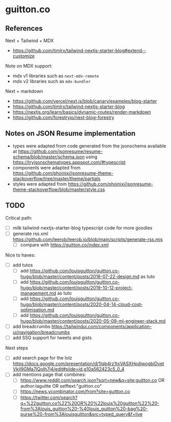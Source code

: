 # guitton.co

## References

Next + Tailwind + MDX

- https://github.com/timlrx/tailwind-nextjs-starter-blog#extend--customize

Note on MDX support:

- mdx v1 libraries such as `next-mdx-remote`
- mdx v2 libraries such as `mdx-bundler`

Next + markdown

- https://github.com/vercel/next.js/blob/canary/examples/blog-starter
- https://github.com/timlrx/tailwind-nextjs-starter-blog
- https://nextjs.org/learn/basics/dynamic-routes/render-markdown
- https://github.com/forestryio/next-blog-forestry

## Notes on JSON Resume implementation

- types were adapted from code generated from the jsonschema available at https://github.com/jsonresume/resume-schema/blob/master/schema.json using https://tryjsonschematypes.appspot.com/#typescript
- components were adapted from https://github.com/phoinixi/jsonresume-theme-stackoverflow/tree/master/theme/partials
- styles were adapted from https://github.com/phoinixi/jsonresume-theme-stackoverflow/blob/master/style.css

## TODO

Critical path:

- [ ] milk tailwind-nextjs-starter-blog typescript code for more goodies
- [ ] generate rss.xml https://github.com/leerob/leerob.io/blob/main/scripts/generate-rss.mjs
  - [ ] compare with https://guitton.co/index.xml

Nice to haves:

- [ ] add tutos
  - [ ] add https://github.com/louisguitton/guitton.co-hugo/blob/master/content/posts/2018-07-22-design.md as tuto
  - [ ] add https://github.com/louisguitton/guitton.co-hugo/blob/master/content/posts/2019-10-12-project-management.md as tuto
  - [ ] add https://github.com/louisguitton/guitton.co-hugo/blob/master/content/posts/2020-04-14-cloud-cost-optimisation.md
  - [ ] add https://github.com/louisguitton/guitton.co-hugo/blob/master/content/posts/2020-05-09-ml-engineer-stack.md
- [ ] add breadcrumbs https://tailwindui.com/components/application-ui/navigation/breadcrumbs
- [ ] add SSG support for tweets and gists

Next steps

- [ ] add search page for the lolz https://docs.google.com/presentation/d/1Iqb4rz1txVASXHpdjwogbiDvetVkjI9GMa7lQoIh7j4/edit#slide=id.g10a562423c5_0_4
- [ ] add mentions page that combines:
  - [ ] https://www.reddit.com/search.json?sort=new&q=site:guitton.co OR author:laguitte OR selftext:"guitton.co"
  - [ ] https://news.ycombinator.com/from?site=guitton.co
  - [ ] https://twitter.com/search?q=%22guitton.co%22%20OR%20%22louis%20guitton%22%20-from%3Alouis_guitton%20-%40louis_guitton%20-bag%20-purse%20-from%3Alouisguitton&src=typed_query&f=live
